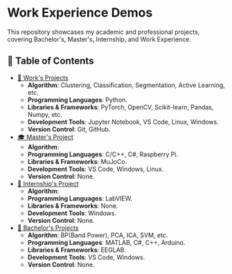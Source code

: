 # Work Experience Demos

This repository showcases my academic and professional projects, covering Bachelor's, Master's, Internship, and Work Experience.

## 📌 Table of Contents
- [🏢 Work's Projects](./Work_Projects)
  - **Algorithm**: Clustering, Classification, Segmentation, Active Learning, etc.
  - **Programming Languages**: Python.  
  - **Libraries & Frameworks**: PyTorch, OpenCV, Scikit-learn, Pandas, Numpy, etc.  
  - **Development Tools**: Jupyter Notebook, VS Code, Linux, Windows.  
  - **Version Control**: Git, GitHub.
- [🎓 Master's Project](./Master_Project)
  - **Algorithm**:  
  - **Programming Languages**: C/C++, C#, Raspberry Pi.  
  - **Libraries & Frameworks**: MuJoCo. 
  - **Development Tools**:  VS Code, Windows, Linux.  
  - **Version Control**: None. 
- [💼 Internship's Project](./Internship_Project)
  - **Algorithm**: 
  - **Programming Languages**: LabVIEW.  
  - **Libraries & Frameworks**: None. 
  - **Development Tools**: Windows.  
  - **Version Control**: None.
- [📖 Bachelor's Projects](./Bachelor_Projects)
  - **Algorithm**: BP(Band Power), PCA, ICA, SVM, etc.
  - **Programming Languages**: MATLAB, C#, C++, Arduino.  
  - **Libraries & Frameworks**: EEGLAB.
  - **Development Tools**: VS Code, Windows.  
  - **Version Control**: None.  
 
